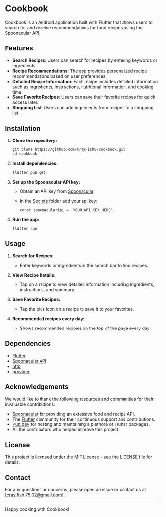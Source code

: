 # Cookbook

Cookbook is an Android application built with Flutter that allows users to search for and receive recommendations for food recipes using the Spoonacular API.

## Features

- **Search Recipes**: Users can search for recipes by entering keywords or ingredients.
- **Recipe Recommendations**: The app provides personalized recipe recommendations based on user preferences.
- **Detailed Recipe Information**: Each recipe includes detailed information such as ingredients, instructions, nutritional information, and cooking time.
- **Save Favorite Recipes**: Users can save their favorite recipes for quick access later.
- **Shopping List**: Users can add ingredients from recipes to a shopping list.

## Installation

1. **Clone the repository:**

    ```bash
    git clone https://github.com/CrayFish0/cookbook.git
    cd cookbook
    ```

2. **Install dependencies:**

    ```bash
    flutter pub get
    ```

3. **Set up the Spoonacular API key:**

    - Obtain an API key from [Spoonacular](https://spoonacular.com/food-api).
    - In the [Secrets](lib/util/secrets.dart) folder add your api key:

        ```env
        const spoonacularApi = 'YOUR_API_KEY_HERE';
        ```

4. **Run the app:**

    ```bash
    flutter run
    ```

## Usage

1. **Search for Recipes:**

    - Enter keywords or ingredients in the search bar to find recipes.

2. **View Recipe Details:**

    - Tap on a recipe to view detailed information including ingredients, instructions, and summary.

3. **Save Favorite Recipes:**

    - Tap the plus icon on a recipe to save it to your favorites.

4. **Recommended recipes every day:**

    - Shows recommended recipies on the top of the page every day

## Dependencies

- [Flutter](https://flutter.dev)
- [Spoonacular API](https://spoonacular.com/food-api)
- [http](https://pub.dev/packages/http)
- [provider](https://pub.dev/packages/provider)

## Acknowledgements

We would like to thank the following resources and communities for their invaluable contributions:

- [Spoonacular](https://spoonacular.com/food-api) for providing an extensive food and recipe API.
- The [Flutter](https://flutter.dev) community for their continuous support and contributions.
- [Pub.dev](https://pub.dev) for hosting and maintaining a plethora of Flutter packages.
- All the contributors who helped improve this project.

## License

This project is licensed under the MIT License - see the [LICENSE](LICENSE) file for details.

## Contact

For any questions or concerns, please open an issue or contact us at [cray.fish.75.02@gmail.com].

---

Happy cooking with Cookbook!

